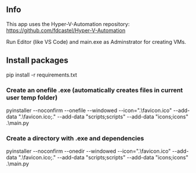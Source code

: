 ## Info

This app uses the Hyper-V-Automation repository: https://github.com/fdcastel/Hyper-V-Automation


Run Editor (like VS Code) and main.exe as Adminstrator for creating VMs.


## Install packages

pip install -r requirements.txt

### Create an onefile .exe (automatically creates files in current user temp folder)

pyinstaller --noconfirm --onefile --windowed --icon=".\favicon.ico" --add-data ".\favicon.ico;." --add-data "scripts;scripts" --add-data "icons;icons" .\main.py

### Create a directory with .exe and dependencies

pyinstaller --noconfirm --onedir --windowed --icon=".\favicon.ico" --add-data ".\favicon.ico;." --add-data "scripts;scripts" --add-data "icons;icons" .\main.py